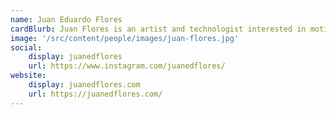 ```yaml
---
name: Juan Eduardo Flores
cardBlurb: Juan Flores is an artist and technologist interested in motion and sound as a way of exploring the relationship between control and entropy. He is interested in stress testing systems, whether minimal or complex, investigating the transformations that happen during the process of getting from point A to point B.
image: '/src/content/people/images/juan-flores.jpg'
social:
    display: juanedflores
    url: https://www.instagram.com/juanedflores/
website:
    display: juanedflores.com
    url: https://juanedflores.com/
---
```

